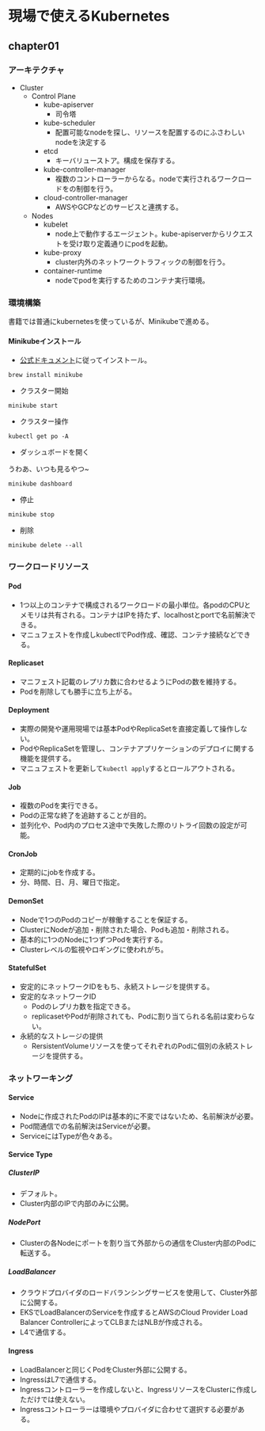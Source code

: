 # 現場で使えるKubernetes

## chapter01

### アーキテクチャ

- Cluster
  - Control Plane
    - kube-apiserver
      - 司令塔
    - kube-scheduler
      - 配置可能なnodeを探し、リソースを配置するのにふさわしいnodeを決定する
    - etcd
      - キーバリューストア。構成を保存する。
    - kube-controller-manager
      - 複数のコントローラーからなる。nodeで実行されるワークロードをの制御を行う。
    - cloud-controller-manager
      - AWSやGCPなどのサービスと連携する。
  - Nodes
    - kubelet
      - node上で動作するエージェント。kube-apiserverからリクエストを受け取り定義通りにpodを起動。
    - kube-proxy
      - cluster内外のネットワークトラフィックの制御を行う。
    - container-runtime
      - nodeでpodを実行するためのコンテナ実行環境。

### 環境構築

書籍では普通にkubernetesを使っているが、Minikubeで進める。

#### Minikubeインストール
- [公式ドキュメント](https://minikube.sigs.k8s.io/docs/start/)に従ってインストール。

```
brew install minikube
```

- クラスター開始

```
minikube start
```

- クラスター操作

```
kubectl get po -A
```

- ダッシュボードを開く

うわあ、いつも見るやつ~

```
minikube dashboard
```

- 停止

```
minikube stop
```

- 削除

```
minikube delete --all
```

### ワークロードリソース

#### Pod
- 1つ以上のコンテナで構成されるワークロードの最小単位。各podのCPUとメモリは共有される。コンテナはIPを持たず、localhostとportで名前解決できる。 
- マニュフェストを作成しkubectlでPod作成、確認、コンテナ接続などできる。

#### Replicaset
- マニフェスト記載のレプリカ数に合わせるようにPodの数を維持する。
- Podを削除しても勝手に立ち上がる。

#### Deployment
- 実際の開発や運用現場では基本PodやReplicaSetを直接定義して操作しない。
- PodやReplicaSetを管理し、コンテナアプリケーションのデプロイに関する機能を提供する。
- マニュフェストを更新して`kubectl apply`するとロールアウトされる。

#### Job
- 複数のPodを実行できる。
- Podの正常な終了を追跡することが目的。
- 並列化や、Pod内のプロセス途中で失敗した際のリトライ回数の設定が可能。

#### CronJob
- 定期的にjobを作成する。
- 分、時間、日、月、曜日で指定。

#### DemonSet
- Nodeで1つのPodのコピーが稼働することを保証する。
- ClusterにNodeが追加・削除された場合、Podも追加・削除される。
- 基本的に1つのNodeに1つずつPodを実行する。
- Clusterレベルの監視やロギングに使われがち。

#### StatefulSet
- 安定的にネットワークIDをもち、永続ストレージを提供する。
- 安定的なネットワークID
  - Podのレプリカ数を指定できる。 
  - replicasetやPodが削除されても、Podに割り当てられる名前は変わらない。
- 永続的なストレージの提供
  - RersistentVolumeリソースを使ってそれぞれのPodに個別の永続ストレージを提供する。

### ネットワーキング
#### Service
- Nodeに作成されたPodのIPは基本的に不変ではないため、名前解決が必要。
- Pod間通信での名前解決はServiceが必要。
- ServiceにはTypeが色々ある。

#### Service Type
##### ClusterIP
- デフォルト。
- Cluster内部のIPで内部のみに公開。

##### NodePort
- Clusterの各Nodeにポートを割り当て外部からの通信をCluster内部のPodに転送する。

##### LoadBalancer
- クラウドプロバイダのロードバランシングサービスを使用して、Cluster外部に公開する。
- EKSでLoadBalancerのServiceを作成するとAWSのCloud Provider Load Balancer ControllerによってCLBまたはNLBが作成される。
- L4で通信する。

#### Ingress
- LoadBalancerと同じくPodをCluster外部に公開する。
- IngressはL7で通信する。
- Ingressコントローラーを作成しないと、IngressリソースをClusterに作成しただけでは使えない。
- Ingressコントローラーは環境やプロバイダに合わせて選択する必要がある。
